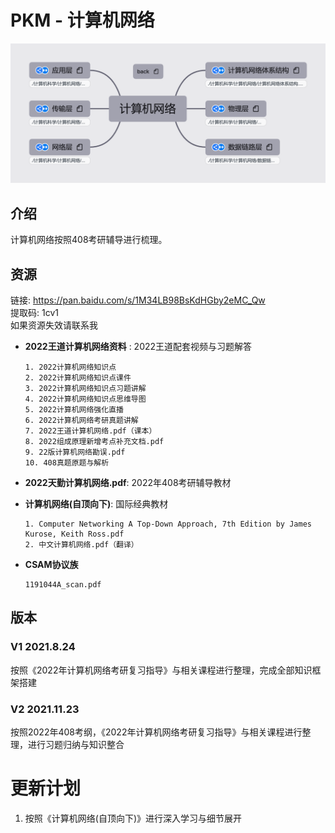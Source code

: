 # PKM - 计算机网络 
![image text](./resources/计算机网络.png)
## 介绍
计算机网络按照408考研辅导进行梳理。
## 资源
链接: https://pan.baidu.com/s/1M34LB98BsKdHGby2eMC_Qw  
提取码: 1cv1  
如果资源失效请联系我

* __2022王道计算机网络资料__ : 2022王道配套视频与习题解答

  ```
  1. 2022计算机网络知识点
  2. 2022计算机网络知识点课件
  3. 2022计算机网络知识点习题讲解
  4. 2022计算机网络知识点思维导图
  5. 2022计算机网络强化直播
  6. 2022计算机网络考研真题讲解
  7. 2022王道计算机网络.pdf（课本）
  8. 2022组成原理新增考点补充文档.pdf
  9. 22版计算机网络勘误.pdf
  10. 408真题原题与解析
  ```

* __2022天勤计算机网络.pdf__: 2022年408考研辅导教材  

* __计算机网络(自顶向下)__: 国际经典教材

  ```
  1. Computer Networking A Top-Down Approach, 7th Edition by James Kurose, Keith Ross.pdf
  2. 中文计算机网络.pdf（翻译）
  ```

* __CSAM协议族__

  ```
  1191044A_scan.pdf
  ```

## 版本
### V1 2021.8.24
按照《2022年计算机网络考研复习指导》与相关课程进行整理，完成全部知识框架搭建  
### V2 2021.11.23
按照2022年408考纲，《2022年计算机网络考研复习指导》与相关课程进行整理，进行习题归纳与知识整合  

# 更新计划

1. 按照《计算机网络(自顶向下)》进行深入学习与细节展开